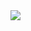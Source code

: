 <img src="https://github-readme-stats.vercel.app/api?username=3ACE-code&show_icons=true&theme=ayu-mirage&hide=issues" />
